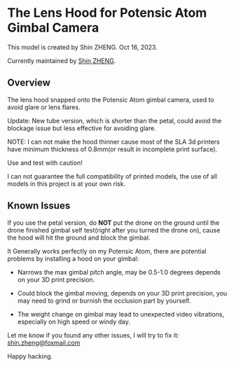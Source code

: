 # The Lens Hood for Potensic Atom Gimbal Camera

This model is created by Shin ZHENG. Oct 16, 2023.

Currently maintained by [Shin ZHENG](shin.zheng@foxmail.com).

## Overview

The lens hood snapped onto the Potensic Atom gimbal camera, used to avoid glare or lens flares.

Update: New tube version, which is shorter than the petal, could avoid the blockage issue but less effective for avoiding glare.

NOTE: I can not make the hood thinner cause most of the SLA 3d printers have minimum thickness of 0.8mm(or result in incomplete print surface).

Use and test with caution!

I can not guarantee the full compatibility of printed models, the use of all models in this project is at your own risk.

## Known Issues

If you use the petal version, do **NOT** put the drone on the ground until the drone finished gimbal self test(right after you turned the drone on), cause the hood will hit the ground and block the gimbal.

It Generally works perfectly on my Potensic Atom, there are potential problems by installing a hood on your gimbal:

- Narrows the max gimbal pitch angle, may be 0.5-1.0 degrees depends on your 3D print precision.

- Could block the gimbal moving, depends on your 3D print precision, you may need to grind or burnish the occlusion part by yourself.

- The weight change on gimbal may lead to unexpected video vibrations, especially on high speed or windy day.

Let me know if you found any other issues, I will try to fix it: shin.zheng@foxmail.com

Happy hacking.
